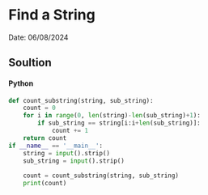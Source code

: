 # Find a String

Date: 06/08/2024

## Soultion
#### Python
```python
def count_substring(string, sub_string):
    count = 0
    for i in range(0, len(string)-len(sub_string)+1):
        if sub_string == string[i:i+len(sub_string)]:
            count += 1
    return count
if __name__ == '__main__':
    string = input().strip()
    sub_string = input().strip()
    
    count = count_substring(string, sub_string)
    print(count)
```